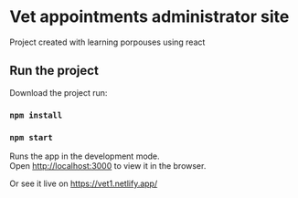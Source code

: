 # Vet appointments administrator site

Project created with learning porpouses using react

## Run the project

Download the project run:

### `npm install`
### `npm start`

Runs the app in the development mode.\
Open [http://localhost:3000](http://localhost:3000) to view it in the browser.

Or see it live on https://vet1.netlify.app/
